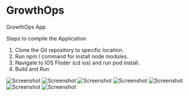 # GrowthOps
GrowthOps App

Steps to compile the Application

 1) Clone the Git repository to specific location.
 2) Run npm I command for install node modules.
 3) Navigate to IOS Floder (cd ios) and run pod install.
 4) Build and Run


![Screenshot](Login_Screen.png)
![Screenshot](Login_Failed.png)
![Screenshot](SignUp_Screen.png)
![Screenshot](Forgot_Password.png)
![Screenshot](TouchID_Screen.png)
![Screenshot](Biller_details.png)
![Screenshot](Notes_Screen.png)


